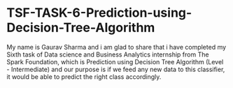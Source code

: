 # TSF-TASK-6-Prediction-using-Decision-Tree-Algorithm
My name is Gaurav Sharma and i am glad to share that i have completed my Sixth task of Data science and Business Analytics internship from The Spark Foundation,
which is Prediction using Decision Tree Algorithm (Level - Intermediate) and our purpose is if we feed any new data to this classifier, it would be able to predict the right class accordingly.
